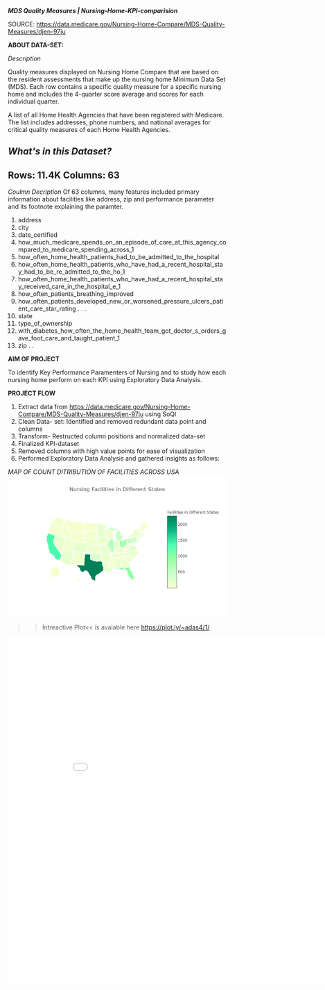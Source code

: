 ***MDS Quality Measures | Nursing-Home-KPI-comparision***

SOURCE: https://data.medicare.gov/Nursing-Home-Compare/MDS-Quality-Measures/djen-97ju

**ABOUT DATA-SET:**

*Description*

Quality measures displayed on Nursing Home Compare that are based on the resident assessments that make up the nursing home Minimum Data 
Set (MDS). Each row contains a specific quality measure for a specific nursing home and includes the 4-quarter score average and scores 
for each individual quarter.

A list of all Home Health Agencies that have been registered with Medicare. The list includes addresses, phone numbers, and
national averages for critical quality measures of each Home Health Agencies.

*What's in this Dataset?*
---
Rows: 11.4K
Columns: 63
---

*Coulmn Decription*
Of 63 columns, many features included primary information about facilities like address, zip and performance parameter and its footnote
explaining the paramter.

1.	address
2.	city
3.	date_certified
4.	how_much_medicare_spends_on_an_episode_of_care_at_this_agency_compared_to_medicare_spending_across_1
5.	how_often_home_health_patients_had_to_be_admitted_to_the_hospital
6.	how_often_home_health_patients_who_have_had_a_recent_hospital_stay_had_to_be_re_admitted_to_the_ho_1
7.	how_often_home_health_patients_who_have_had_a_recent_hospital_stay_received_care_in_the_hospital_e_1
8.	how_often_patients_breathing_improved
9.	how_often_patients_developed_new_or_worsened_pressure_ulcers_patient_care_star_rating
.
.
.
36.	state
37.	type_of_ownership
38.	with_diabetes_how_often_the_home_health_team_got_doctor_s_orders_gave_foot_care_and_taught_patient_1
39.	zip
.
.

**AIM OF PROJECT**

To identify Key Performance Paramenters of Nursing and to study how each nursing home perform on each KPI using Exploratory Data Analysis.

**PROJECT FLOW**

1. Extract data from https://data.medicare.gov/Nursing-Home-Compare/MDS-Quality-Measures/djen-97ju using SoQl
2. Clean Data- set: Identified and removed redundant data point and columns
3. Transform- Restructed column positions and normalized data-set
4. Finalized KPI-dataset
5. Removed columns with high value points for ease of visualization
6. Performed Exploratory Data Analysis and gathered insights as follows:

*MAP OF COUNT DITRIBUTION OF FACILITIES ACROSS USA*
![Screenshot](fac_count.png)
>>Intreactive Plot<< is avaiable here https://plot.ly/~adas4/1/

<iframe width="900" height="800" frameborder="0" scrolling="no" src="//plot.ly/~adas4/1.embed"></iframe>













